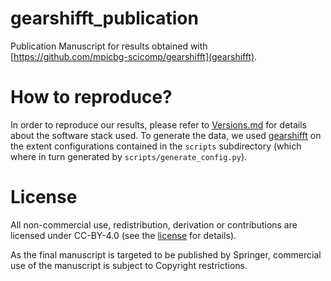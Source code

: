 # gearshifft_publication

Publication Manuscript for results obtained with [https://github.com/mpicbg-scicomp/gearshifft](gearshifft).

# How to reproduce?

In order to reproduce our results, please refer to [Versions.md](supplemental/Versions.md) for details about the software stack used. To generate the data, we used [gearshifft](https://github.com/mpicbg-scicomp/gearshifft) on the extent configurations contained in the `scripts` subdirectory (which where in turn generated by `scripts/generate_config.py`).


# License

All non-commercial use, redistribution, derivation or contributions are licensed under CC-BY-4.0 (see the [license](LICENSE.md) for details). 

As the final manuscript is targeted to be published by Springer, commercial use of the manuscript is subject to Copyright restrictions.
